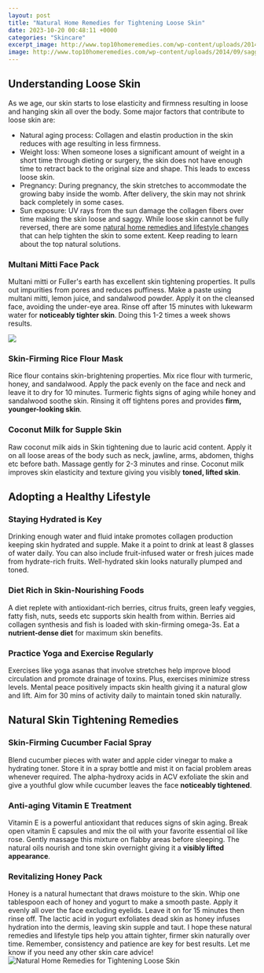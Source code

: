 ```yaml
---
layout: post
title: "Natural Home Remedies for Tightening Loose Skin"
date: 2023-10-20 00:48:11 +0000
categories: "Skincare"
excerpt_image: http://www.top10homeremedies.com/wp-content/uploads/2014/09/sagging-skin-rev-opt.jpg
image: http://www.top10homeremedies.com/wp-content/uploads/2014/09/sagging-skin-rev-opt.jpg
---
```


## Understanding Loose Skin
As we age, our skin starts to lose elasticity and firmness resulting in loose and hanging skin all over the body. Some major factors that contribute to loose skin are:
- Natural aging process: Collagen and elastin production in the skin reduces with age resulting in less firmness.
- Weight loss: When someone loses a significant amount of weight in a short time through dieting or surgery, the skin does not have enough time to retract back to the original size and shape. This leads to excess loose skin.
- Pregnancy: During pregnancy, the skin stretches to accommodate the growing baby inside the womb. After delivery, the skin may not shrink back completely in some cases. 
- Sun exposure: UV rays from the sun damage the collagen fibers over time making the skin loose and saggy.
While loose skin cannot be fully reversed, there are some [natural home remedies and lifestyle changes](https://fistore.mysenprints.com/collection/allain) that can help tighten the skin to some extent. Keep reading to learn about the top natural solutions.
### Multani Mitti Face Pack
Multani mitti or Fuller's earth has excellent skin tightening properties. It pulls out impurities from pores and reduces puffiness. Make a paste using multani mitti, lemon juice, and sandalwood powder. Apply it on the cleansed face, avoiding the under-eye area. Rinse off after 15 minutes with lukewarm water for **noticeably tighter skin**. Doing this 1-2 times a week shows results.

![](https://i.pinimg.com/originals/ab/1f/60/ab1f60df01dc32bceeb323d1bbfd3b0c.jpg)
### Skin-Firming Rice Flour Mask 
Rice flour contains skin-brightening properties. Mix rice flour with turmeric, honey, and sandalwood. Apply the pack evenly on the face and neck and leave it to dry for 10 minutes. Turmeric fights signs of aging while honey and sandalwood soothe skin. Rinsing it off tightens pores and provides **firm, younger-looking skin**. 
### Coconut Milk for Supple Skin
Raw coconut milk aids in Skin tightening due to lauric acid content. Apply it on all loose areas of the body such as neck, jawline, arms, abdomen, thighs etc before bath. Massage gently for 2-3 minutes and rinse. Coconut milk improves skin elasticity and texture giving you visibly **toned, lifted skin**.
## Adopting a Healthy Lifestyle
### Staying Hydrated is Key
Drinking enough water and fluid intake promotes collagen production keeping skin hydrated and supple. Make it a point to drink at least 8 glasses of water daily. You can also include fruit-infused water or fresh juices made from hydrate-rich fruits. Well-hydrated skin looks naturally plumped and toned.
### Diet Rich in Skin-Nourishing Foods
A diet replete with antioxidant-rich berries, citrus fruits, green leafy veggies, fatty fish, nuts, seeds etc supports skin health from within. Berries aid collagen synthesis and fish is loaded with skin-firming omega-3s. Eat a **nutrient-dense diet** for maximum skin benefits. 
### Practice Yoga and Exercise Regularly  
Exercises like yoga asanas that involve stretches help improve blood circulation and promote drainage of toxins. Plus, exercises minimize stress levels. Mental peace positively impacts skin health giving it a natural glow and lift. Aim for 30 mins of activity daily to maintain toned skin naturally.
## Natural Skin Tightening Remedies 
### Skin-Firming Cucumber Facial Spray
Blend cucumber pieces with water and apple cider vinegar to make a hydrating toner. Store it in a spray bottle and mist it on facial problem areas whenever required. The alpha-hydroxy acids in ACV exfoliate the skin and give a youthful glow while cucumber leaves the face **noticeably tightened**.
### Anti-aging Vitamin E Treatment
Vitamin E is a powerful antioxidant that reduces signs of skin aging. Break open vitamin E capsules and mix the oil with your favorite essential oil like rose. Gently massage this mixture on flabby areas before sleeping. The natural oils nourish and tone skin overnight giving it a **visibly lifted appearance**. 
### Revitalizing Honey Pack
Honey is a natural humectant that draws moisture to the skin. Whip one tablespoon each of honey and yogurt to make a smooth paste. Apply it evenly all over the face excluding eyelids. Leave it on for 15 minutes then rinse off. The lactic acid in yogurt exfoliates dead skin as honey infuses hydration into the dermis, leaving skin supple and taut.
I hope these natural remedies and lifestyle tips help you attain tighter, firmer skin naturally over time. Remember, consistency and patience are key for best results. Let me know if you need any other skin care advice!
![Natural Home Remedies for Tightening Loose Skin](http://www.top10homeremedies.com/wp-content/uploads/2014/09/sagging-skin-rev-opt.jpg)